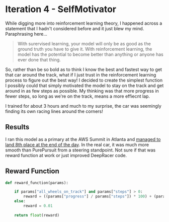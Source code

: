 # Iteration 4 - SelfMotivator

While digging more into reinforcement learning theory, I happened across a statement that I hadn't considered before and it just blew my mind.  Paraphrasing here...

> With surervised learning, your model will only be as good as the ground truth you have to give it.  With reinforcement learning, the model has the potential to become better than anything or anyone has ever done that thing.

So, rather than be so bold as to think I know the best and fastest way to get that car around the track, what if I just trust in the reinforcement learning process to figure out the best way!  I decided to create the simplest function I possibly could that simply motivated the model to stay on the track and get around in as few steps as possible.   My thinking was that more progress in fewer steps, so long as we're on the track, means a more effiecnt lap.

I trained for about 3 hours and much to my surprise, the car was seemingly finding its own racing lines around the corners!  

## Results
I ran this model as a primary at the AWS Summit in Atlanta and [managed to land 8th place at the end of the day](https://d3akhm1epsal2g.cloudfront.net/bigscreen/?event=atlanta).  In the real car, it was much more smooth than PurePursuit from a steering standpoint.  Not sure if that was reward function at work or just improved DeepRacer code.

## Reward Function

```python
def reward_function(params):

    if params["all_wheels_on_track"] and params["steps"] > 0:
        reward = ((params["progress"] / params["steps"]) * 100) + (params["speed"]**2)
    else:
        reward = 0.01
        
    return float(reward)
```